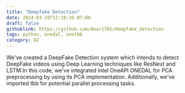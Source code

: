 ```yaml
---
title: "Deepfake Detection"
date: 2024-03-29T12:19:35-07:00
draft: false
githublink: https://github.com/Amar1701/deepfake_detection
tags: python, onedal, onetbb
category: AI
---
```


We've created a DeepFake Detection system which intends to detect DeepFake videos using Deep Learning techniques like ResNext and LSTM.In this code, we've integrated Intel OneAPI ONEDAL for PCA preprocessing by using its PCA implementation. Additionally, we've imported tbb for potential parallel processing tasks.
